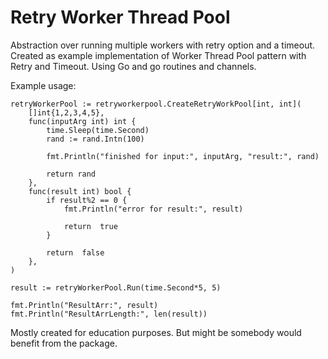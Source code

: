 # Retry Worker Thread Pool
Abstraction over running multiple workers with retry option and a timeout.
Created as example implementation of Worker Thread Pool pattern with Retry and Timeout.
Using Go and go routines and channels.

Example usage:
```
retryWorkerPool := retryworkerpool.CreateRetryWorkPool[int, int](
	[]int{1,2,3,4,5},
	func(inputArg int) int {	
		time.Sleep(time.Second)
		rand := rand.Intn(100)

		fmt.Println("finished for input:", inputArg, "result:", rand)

		return rand
	},
	func(result int) bool {
		if result%2 == 0 {
			fmt.Println("error for result:", result)

			return  true
		}
	
		return  false
	},
)

result := retryWorkerPool.Run(time.Second*5, 5)

fmt.Println("ResultArr:", result)
fmt.Println("ResultArrLength:", len(result))
```

Mostly created for education purposes. But might be somebody would benefit from the package.
